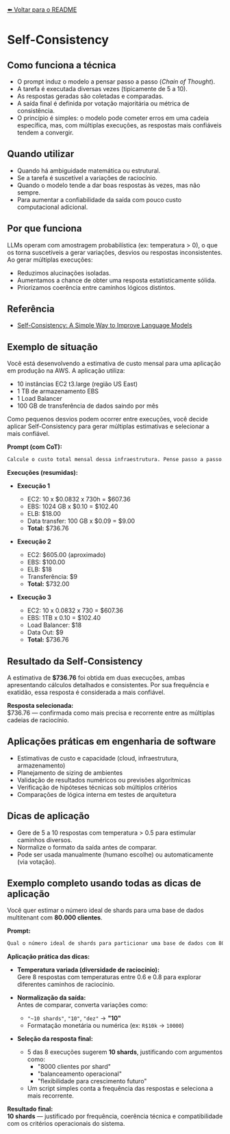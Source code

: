 [⬅️ Voltar para o README](./README.md)

# Self-Consistency

## Como funciona a técnica

- O prompt induz o modelo a pensar passo a passo (*Chain of Thought*).
- A tarefa é executada diversas vezes (tipicamente de 5 a 10).
- As respostas geradas são coletadas e comparadas.
- A saída final é definida por votação majoritária ou métrica de consistência.
- O princípio é simples: o modelo pode cometer erros em uma cadeia específica, mas, com múltiplas execuções, as respostas mais confiáveis tendem a convergir.

## Quando utilizar

- Quando há ambiguidade matemática ou estrutural.
- Se a tarefa é suscetível a variações de raciocínio.
- Quando o modelo tende a dar boas respostas às vezes, mas não sempre.
- Para aumentar a confiabilidade da saída com pouco custo computacional adicional.

## Por que funciona

LLMs operam com amostragem probabilística (ex: temperatura > 0), o que os torna suscetíveis a gerar variações, desvios ou respostas inconsistentes. Ao gerar múltiplas execuções:

- Reduzimos alucinações isoladas.
- Aumentamos a chance de obter uma resposta estatisticamente sólida.
- Priorizamos coerência entre caminhos lógicos distintos.

## Referência

- [Self-Consistency: A Simple Way to Improve Language Models](https://arxiv.org/abs/2203.11171)

## Exemplo de situação

Você está desenvolvendo a estimativa de custo mensal para uma aplicação em produção na AWS. A aplicação utiliza:

- 10 instâncias EC2 t3.large (região US East)
- 1 TB de armazenamento EBS
- 1 Load Balancer
- 100 GB de transferência de dados saindo por mês

Como pequenos desvios podem ocorrer entre execuções, você decide aplicar Self-Consistency para gerar múltiplas estimativas e selecionar a mais confiável.

**Prompt (com CoT):**

```markdown
Calcule o custo total mensal dessa infraestrutura. Pense passo a passo.
```

**Execuções (resumidas):**

- **Execução 1**
    - EC2: 10 x $0.0832 x 730h = $607.36
    - EBS: 1024 GB x $0.10 = $102.40
    - ELB: $18.00
    - Data transfer: 100 GB x $0.09 = $9.00
    - **Total:** $736.76

- **Execução 2**
    - EC2: $605.00 (aproximado)
    - EBS: $100.00
    - ELB: $18
    - Transferência: $9
    - **Total:** $732.00

- **Execução 3**
    - EC2: 10 x 0.0832 x 730 = $607.36
    - EBS: 1TB x 0.10 = $102.40
    - Load Balancer: $18
    - Data Out: $9
    - **Total:** $736.76

## Resultado da Self-Consistency

A estimativa de **$736.76** foi obtida em duas execuções, ambas apresentando cálculos detalhados e consistentes. Por sua frequência e exatidão, essa resposta é considerada a mais confiável.

**Resposta selecionada:**  
$736.76 — confirmada como mais precisa e recorrente entre as múltiplas cadeias de raciocínio.

## Aplicações práticas em engenharia de software

- Estimativas de custo e capacidade (cloud, infraestrutura, armazenamento)
- Planejamento de sizing de ambientes
- Validação de resultados numéricos ou previsões algorítmicas
- Verificação de hipóteses técnicas sob múltiplos critérios
- Comparações de lógica interna em testes de arquitetura

## Dicas de aplicação

- Gere de 5 a 10 respostas com temperatura > 0.5 para estimular caminhos diversos.
- Normalize o formato da saída antes de comparar.
- Pode ser usada manualmente (humano escolhe) ou automaticamente (via votação).


## Exemplo completo usando todas as dicas de aplicação

Você quer estimar o número ideal de shards para uma base de dados multitenant com **80.000 clientes**.

**Prompt:**

```markdown
Qual o número ideal de shards para particionar uma base de dados com 80.000 clientes, considerando escalabilidade, performance e isolamento? Pense passo a passo.
```

**Aplicação prática das dicas:**

- **Temperatura variada (diversidade de raciocínio):**  
    Gere 8 respostas com temperaturas entre 0.6 e 0.8 para explorar diferentes caminhos de raciocínio.

- **Normalização da saída:**  
    Antes de comparar, converta variações como:
    - `"~10 shards"`, `"10"`, `"dez"` → **"10"**
    - Formatação monetária ou numérica (ex: `R$10k` → `10000`)

- **Seleção da resposta final:**  
    - 5 das 8 execuções sugerem **10 shards**, justificando com argumentos como:
        - "8000 clientes por shard"
        - "balanceamento operacional"
        - "flexibilidade para crescimento futuro"
    - Um script simples conta a frequência das respostas e seleciona a mais recorrente.

**Resultado final:**  
**10 shards** — justificado por frequência, coerência técnica e compatibilidade com os critérios operacionais do sistema.
